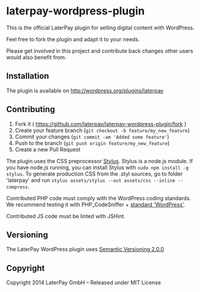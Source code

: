 laterpay-wordpress-plugin
=========================

This is the official LaterPay plugin for selling digital content with WordPress.

Feel free to fork the plugin and adapt it to your needs.

Please get involved in this project and contribute back changes other users would also benefit from.


## Installation

The plugin is available on http://wordpress.org/plugins/laterpay


## Contributing

1. Fork it ( https://github.com/laterpay/laterpay-wordpress-plugin/fork )
2. Create your feature branch (`git checkout -b feature/my_new_feature`)
3. Commit your changes (`git commit -am 'Added some feature'`)
4. Push to the branch (`git push origin feature/my_new_feature`)
5. Create a new Pull Request

The plugin uses the CSS preprocessor [Stylus](http://learnboost.github.io/stylus/).
Stylus is a node.js module. If you have node.js running, you can install Stylus with ```sudo npm install -g stylus```.
To generate production CSS from the .styl sources, go to folder 'laterpay' and run ```stylus assets/stylus --out assets/css --inline --compress```.

Contributed PHP code must comply with the WordPress coding standards.
We recommend testing it with PHP_CodeSniffer + [standard 'WordPress'](https://github.com/WordPress-Coding-Standards/WordPress-Coding-Standards).

Contributed JS code must be linted with JSHint.


## Versioning

The LaterPay WordPress plugin uses [Semantic Versioning 2.0.0](http://semver.org)


## Copyright

Copyright 2014 LaterPay GmbH – Released under MIT License
